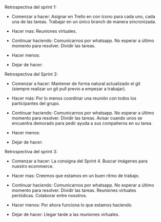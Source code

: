Retrospectiva del sprint 1:

- Comenzar a hacer:
Asignar en Trello en con ícono para cada uno, cada una de las tareas.
Trabajar en un único branch de manera sincronizada.

- Hacer mas:
Reuniones virtuales.

- Continuar haciendo:
Comunicarnos por whatsapp.
No esperar a último momento para resolver.
Dividir las tareas.

- Hacer menos:

- Dejar de hacer:


Retrospectiva del Sprint 2:

- Comenzar a hacer:
Mantener de forma natural actualizado el git (siempre realizar un git pull previo a empezar a trabajar).

- Hacer más:
Por lo menos coordinar una reunión con todos los participantes del grupo.

- Continuar haciendo:
Comunicarnos por whatsapp.
No esperar a último momento para resolver.
Dividir las tareas.
Avisar cuando unos se encuentra demorado para pedir ayuda a sus compañeros en su tarea.

- Hacer menos:


- Dejar de hacer:


Retrospectiva del sprint 3:

- Comenzar a hacer:
La consigna del Sprint 4.
Buscar imágenes para nuestro ecommerce.

- Hacer mas:
Creemos que estamos en un buen ritmo de trabajo.

- Continuar haciendo:
Comunicarnos por whatsapp.
No esperar a último momento para resolver.
Dividir las tareas.
Reuniones virtuales periódicas.
Colaborar entre nosotros.

- Hacer menos:
Por ahora funciona lo que estamos haciendo. 

- Dejar de hacer:
Llegar tarde a las reuniones virtuales.
